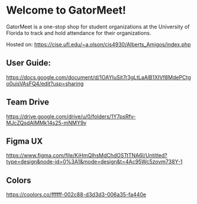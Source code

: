 # Welcome to GatorMeet!
GatorMeet is a one-stop shop for student organizations at the University of Florida to track and hold attendance for their organizations.

Hosted on: https://cise.ufl.edu/~a.olson/cis4930/Alberts_Amigos/index.php

## User Guide:
https://docs.google.com/document/d/1OAYIuSjt7r3gLtLaAlB1XIVf8MdePCtgo0ujsVAsFQ4/edit?usp=sharing


## Team Drive
https://drive.google.com/drive/u/0/folders/1Y7psRfv-MJcZQsdAIMMk14s25-mNMY9y

## Figma UX
https://www.figma.com/file/KiHmQlhsMdChdOSTtTNA6I/Untitled?type=design&node-id=0%3A1&mode=design&t=4Ac95Wc5zovm738Y-1

## Colors
https://coolors.co/ffffff-002c88-d3d3d3-006a35-fa440e
